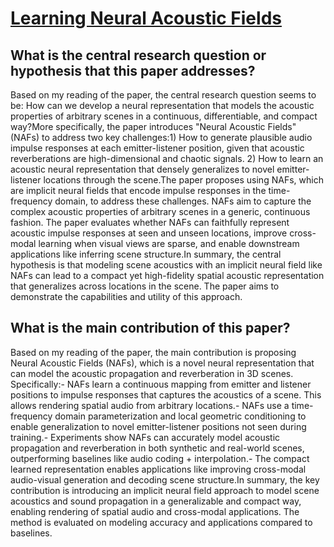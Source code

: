 # [Learning Neural Acoustic Fields](https://arxiv.org/abs/2204.00628v2)

## What is the central research question or hypothesis that this paper addresses?

Based on my reading of the paper, the central research question seems to be: How can we develop a neural representation that models the acoustic properties of arbitrary scenes in a continuous, differentiable, and compact way?More specifically, the paper introduces "Neural Acoustic Fields" (NAFs) to address two key challenges:1) How to generate plausible audio impulse responses at each emitter-listener position, given that acoustic reverberations are high-dimensional and chaotic signals. 2) How to learn an acoustic neural representation that densely generalizes to novel emitter-listener locations through the scene.The paper proposes using NAFs, which are implicit neural fields that encode impulse responses in the time-frequency domain, to address these challenges. NAFs aim to capture the complex acoustic properties of arbitrary scenes in a generic, continuous fashion. The paper evaluates whether NAFs can faithfully represent acoustic impulse responses at seen and unseen locations, improve cross-modal learning when visual views are sparse, and enable downstream applications like inferring scene structure.In summary, the central hypothesis is that modeling scene acoustics with an implicit neural field like NAFs can lead to a compact yet high-fidelity spatial acoustic representation that generalizes across locations in the scene. The paper aims to demonstrate the capabilities and utility of this approach.


## What is the main contribution of this paper?

Based on my reading of the paper, the main contribution is proposing Neural Acoustic Fields (NAFs), which is a novel neural representation that can model the acoustic propagation and reverberation in 3D scenes. Specifically:- NAFs learn a continuous mapping from emitter and listener positions to impulse responses that captures the acoustics of a scene. This allows rendering spatial audio from arbitrary locations.- NAFs use a time-frequency domain parameterization and local geometric conditioning to enable generalization to novel emitter-listener positions not seen during training.- Experiments show NAFs can accurately model acoustic propagation and reverberation in both synthetic and real-world scenes, outperforming baselines like audio coding + interpolation.- The compact learned representation enables applications like improving cross-modal audio-visual generation and decoding scene structure.In summary, the key contribution is introducing an implicit neural field approach to model scene acoustics and sound propagation in a generalizable and compact way, enabling rendering of spatial audio and cross-modal applications. The method is evaluated on modeling accuracy and applications compared to baselines.
